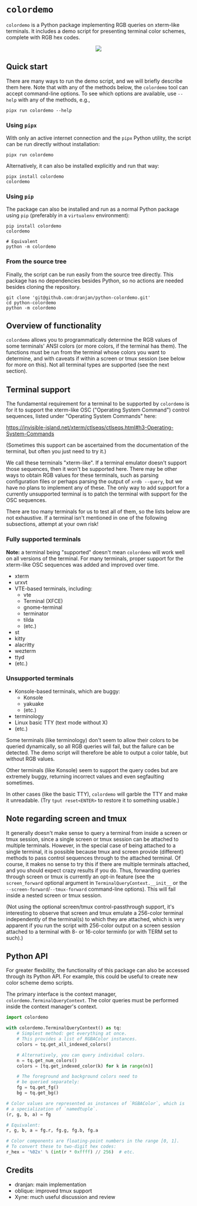 # `colordemo`

`colordemo` is a Python package implementing RGB queries on xterm-like
terminals.  It includes a demo script for presenting terminal color
schemes, complete with RGB hex codes.

<div align="center">
    <img src="https://raw.githubusercontent.com/dranjan/python-colordemo/master/examples/colordemo-example.png">
</div>

## Quick start

There are many ways to run the demo script, and we will briefly describe
them here. Note that with any of the methods below, the `colordemo`
tool can accept command-line options. To see which options are available,
use `--help` with any of the methods, e.g.,

    pipx run colordemo --help

### Using `pipx`

With only an active internet connection and the `pipx` Python utility,
the script can be run directly without installation:

    pipx run colordemo

Alternatively, it can also be installed explicitly and run that way:

    pipx install colordemo
    colordemo

### Using `pip`

The package can also be installed and run as a normal Python package
using `pip` (preferably in a `virtualenv` environment):

    pip install colordemo
    colordemo

    # Equivalent
    python -m colordemo

### From the source tree

Finally, the script can be run easily from the source tree directly.
This package has no dependencies besides Python, so no actions are
needed besides cloning the repository.

    git clone 'git@github.com:dranjan/python-colordemo.git'
    cd python-colordemo
    python -m colordemo

## Overview of functionality

`colordemo` allows you to programmatically determine the RGB values of
some terminals' ANSI colors (or more colors, if the terminal has them).
The functions must be run from the terminal whose colors you want to
determine, and with caveats if within a screen or tmux session (see
below for more on this).  Not all terminal types are supported (see the
next section).

## Terminal support

The fundamental requirement for a terminal to be supported by `colordemo`
is for it to support the xterm-like OSC ("Operating System Command") control
sequences, listed under "Operating System Commands" here:

https://invisible-island.net/xterm/ctlseqs/ctlseqs.html#h3-Operating-System-Commands

(Sometimes this support can be ascertained from the documentation of
the terminal, but often you just need to try it.)

We call these terminals "xterm-like". If a terminal emulator doesn't
support those sequences, then it won't be supported here.
There may be other ways to obtain RGB values for these terminals, such
as parsing configuration files or perhaps parsing the output of
`xrdb --query`, but we have no plans to implement any of these.
The only way to add support for a currently unsupported terminal is to
patch the terminal with support for the OSC sequences.

There are too many terminals for us to test all of them, so the lists
below are not exhaustive. If a terminal isn't mentioned in one of the
following subsections, attempt at your own risk!

### Fully supported terminals

**Note:** a terminal being "supported" doesn't mean `colordemo` will
work well on all versions of the terminal. For many terminals, proper
support for the xterm-like OSC sequences was added and improved over
time.

- xterm
- urxvt
- VTE-based terminals, including:
  - vte
  - Terminal (XFCE)
  - gnome-terminal
  - terminator
  - tilda
  - (etc.)
- st
- kitty
- alacritty
- wezterm
- ttyd
- (etc.)

### Unsupported terminals

- Konsole-based terminals, which are buggy:
  - Konsole
  - yakuake
  - (etc.)
- terminology
- Linux basic TTY (text mode without X)
- (etc.)

Some terminals (like terminology) don't seem to allow their colors to be
queried dynamically, so all RGB queries will fail, but the failure can
be detected. The demo script will therefore be able to output a color
table, but without RGB values.

Other terminals (like Konsole) seem to support the query codes but are
extremely buggy, returning incorrect values and even segfaulting
sometimes.

In other cases (like the basic TTY), `colordemo` will garble
the TTY and make it unreadable. (Try `tput reset<ENTER>` to restore it
to something usable.)

## Note regarding screen and tmux

It generally doesn't make sense to query a terminal from inside a screen
or tmux session, since a single screen or tmux session can be attached
to multiple terminals.  However, in the special case of being attached
to a single terminal, it is possible because tmux and screen provide
(different) methods to pass control sequences through to the attached
terminal.  Of course, it makes no sense to try this if there are
multiple terminals attached, and you should expect crazy results if you
do.  Thus, forwarding queries through screen or tmux is currently an
opt-in feature (see the `screen_forward` optional argument in
`TerminalQueryContext.__init__` or the
`--screen-forward`/`--tmux-forward` command-line options).
This will fail inside a nested screen or tmux session.

(Not using the optional screen/tmux control-passthrough support, it's
interesting to observe that screen and tmux emulate a 256-color terminal
independently of the terminal(s) to which they are attached, which is
very apparent if you run the script with 256-color output on a screen
session attached to a terminal with 8- or 16-color terminfo (or with
TERM set to such).)

## Python API

For greater flexbility, the functionality of this package can also be
accessed through its Python API. For example, this could be useful to
create new color scheme demo scripts.

The primary interface is the context manager,
`colordemo.TerminalQueryContext`. The color queries must be performed
inside the context manager's context.

```Python Console
import colordemo

with colordemo.TerminalQueryContext() as tq:
    # Simplest method: get everything at once.
    # This provides a list of RGBAColor instances.
    colors = tq.get_all_indexed_colors()

    # Alternatively, you can query individual colors.
    n = tq.get_num_colors()
    colors = [tq.get_indexed_color(k) for k in range(n)]

    # The foreground and background colors need to
    # be queried separately:
    fg = tq.get_fg()
    bg = tq.get_bg()

# Color values are represented as instances of `RGBAColor`, which is
# a specialization of `namedtuple`.
(r, g, b, a) = fg

# Equivalent:
r, g, b, a = fg.r, fg.g, fg.b, fg.a

# Color components are floating-point numbers in the range [0, 1].
# To convert these to two-digit hex codes:
r_hex = '%02x' % (int(r * 0xffff) // 256)  # etc.
```

## Credits

- dranjan: main implementation
- oblique: improved tmux support
- Xyne: much useful discussion and review
